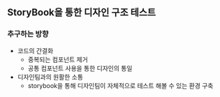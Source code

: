 ## StoryBook을 통한 디자인 구조 테스트
### 추구하는 방향
* 코드의 간결화
  * 중복되는 컴포넌트 제거 
  * 공통 컴포넌트 사용을 통한 디자인의 통일
* 디자인팀과의 원활한 소통
  * storybook을 통해 디자인팀이 자체적으로 테스트 해볼 수 있는 환경 구축
 
